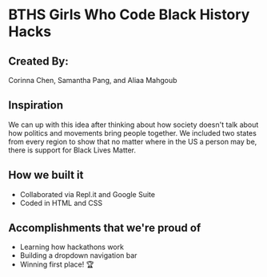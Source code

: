 # BTHS Girls Who Code Black History Hacks

## Created By: 
Corinna Chen, Samantha Pang, and Aliaa Mahgoub

## Inspiration
We can up with this idea after thinking about how society doesn't talk about how politics and movements bring people together. We included two states from every region to show that no matter where in the US a person may be, there is support for Black Lives Matter.

## How we built it
- Collaborated via Repl.it and Google Suite
- Coded in HTML and CSS

## Accomplishments that we're proud of
- Learning how hackathons work
- Building a dropdown navigation bar
- Winning first place! 🏆
